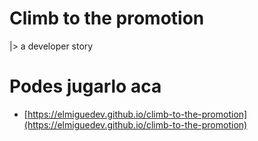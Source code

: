 # Climb to the promotion
|> a developer story


# Podes jugarlo aca
- [https://elmiguedev.github.io/climb-to-the-promotion](https://elmiguedev.github.io/climb-to-the-promotion)
